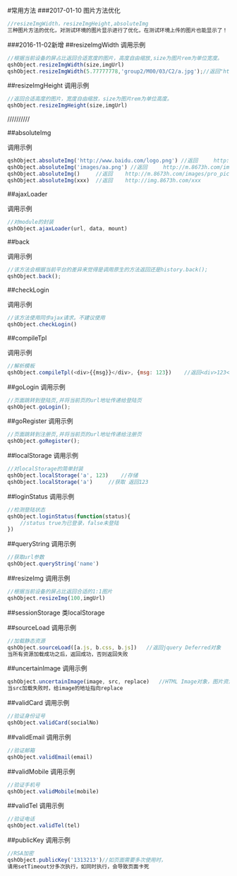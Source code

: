 #常用方法
###2017-01-10 图片方法优化
```js
//resizeImgWidth，resizeImgHeight,absoluteImg
三种图片方法的优化，对测试环境的图片显示进行了优化，在测试环境上传的图片也能显示了！
```


###2016-11-02新增
##resizeImgWidth
调用示例
```js
//根据当前设备的屏占比返回合适宽度的图片，高度自由缩放,size为图片rem为单位宽度。
qshObject.resizeImgWidth(size,imgUrl)
qshObject.resizeImgWidth(5.77777778,'group2/M00/03/C2/a.jpg');//返回"http://img.8673h.com//images/pro_pic_150x.png"
```


##resizeImgHeight
调用示例
```js
//返回合适高度的图片，宽度自由缩放，size为图片rem为单位高度。
qshObject.resizeImgHeight(size,imgUrl)
```

//////////

##absoluteImg

调用示例
```js
qshObject.absoluteImg('http://www.baidu.com/logo.png') //返回     http://www.baidu.com/logo.png
qshObject.absoluteImg('images/aa.png') //返回     http://m.8673h.com/images/aa.png
qshObject.absoluteImg()     //返回    http://m.8673h.com/images/pro_pic.png
qshObject.absoluteImg(xxx)  //返回    http://img.8673h.com/xxx
```


##ajaxLoader

调用示例
```js
//对module的封装
qshObject.ajaxLoader(url, data, mount)
```

##back

调用示例
```js
//该方法会根据当前平台的差异来觉得是调用原生的方法返回还是history.back();
qshObject.back();
```

##checkLogin

调用示例
```js
//该方法使用同步ajax请求。不建议使用
qshObject.checkLogin()
```

##compileTpl

调用示例
```js
//解析模板
qshObject.compileTpl(<div>{{msg}}</div>, {msg: 123})    //返回<div>123</div>
```

##goLogin
调用示例
```js
//页面跳转到登陆页,并将当前页的url地址传递给登陆页
qshObject.goLogin();
```

##goRegister
调用示例
```js
//页面跳转到注册页,并将当前页的url地址传递给注册页
qshObject.goRegister();
```

##localStorage
调用示例
```js
//对localStorage的简单封装
qshObject.localStorage('a', 123)    //存储
qshObject.localStorage('a')     //获取 返回123
```

##loginStatus
调用示例
```js
//检测登陆状态
qshObject.loginStatus(function(status){
    //status true为已登录，false未登陆
})
```

##queryString
调用示例
```js
//获取url参数
qshObject.queryString('name')
```

##resizeImg
调用示例
```js
//根据当前设备的屏占比返回合适的1:1图片
qshObject.resizeImg(100,imgUrl)
```

##sessionStorage
类localStorage

##sourceLoad
调用示例
```js
//加载静态资源
qshObject.sourceLoad([a.js, b.css, b.js])   //返回jquery Deferred对象
当所有资源加载成功之后，返回成功，否则返回失败
```

##uncertainImage
调用示例
```js
qshObject.uncertainImage(image, src, replace)   //HTML Image对象，图片资源地址，备用资源地址
当src加载失败时，给image的地址指向replace
```

##validCard
调用示例
```js
//验证身份证号
qshObject.validCard(socialNo)
```

##validEmail
调用示例
```js
//验证邮箱
qshObject.validEmail(email)
```

##validMobile
调用示例
```js
//验证手机号
qshObject.validMobile(mobile)
```

##validTel
调用示例
```js
//验证电话
qshObject.validTel(tel)
```


##publicKey
调用示例
```js
//RSA加密
qshObject.publicKey('1313213')//如页面需要多次使用时，
请用setTimeout分多次执行，如同时执行，会导致页面卡死

